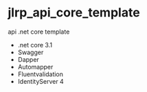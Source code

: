 # jlrp_api_core_template
api .net core template
+ .net core 3.1
+ Swagger
+ Dapper
+ Automapper
+ Fluentvalidation
+ IdentityServer 4

